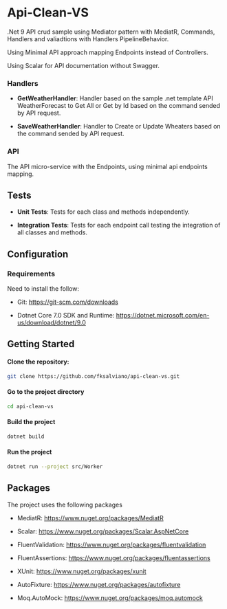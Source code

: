 # Api-Clean-VS

.Net 9 API crud sample using Mediator pattern with MediatR, Commands, Handlers and valiadtions with Handlers PipelineBehavior.

Using Minimal API approach mapping Endpoints instead of Controllers.

Using Scalar for API documentation without Swagger.

### Handlers

- **GetWeatherHandler**:
    Handler based on the sample .net template API WeatherForecast to Get All or Get by Id based on the command sended by API request.

- **SaveWeatherHandler**:
    Handler to Create or Update Wheaters based on the command sended by API request.

### API

The API micro-service with the Endpoints, using minimal api endpoints mapping.

## Tests

- **Unit Tests**:
    Tests for each class and methods independently.

- **Integration Tests**:
    Tests for each endpoint call testing the integration of all classes and methods.

## Configuration

### Requirements

Need to install the follow:

- Git:
    https://git-scm.com/downloads

- Dotnet Core 7.0 SDK and Runtime:
    https://dotnet.microsoft.com/en-us/download/dotnet/9.0


## Getting Started

#### Clone the repository:

```bash
git clone https://github.com/fksalviano/api-clean-vs.git
```

#### Go to the project directory

```bash
cd api-clean-vs
```

#### Build the project

```bash
dotnet build
```

#### Run the project

```bash
dotnet run --project src/Worker
```

## Packages

The project uses the following packages

- MediatR:
    https://www.nuget.org/packages/MediatR

- Scalar:
    https://www.nuget.org/packages/Scalar.AspNetCore

- FluentValidation:
    https://www.nuget.org/packages/fluentvalidation

- FluentAssertions:
    https://www.nuget.org/packages/fluentassertions

- XUnit:
    https://www.nuget.org/packages/xunit

- AutoFixture:
    https://www.nuget.org/packages/autofixture

- Moq.AutoMock:
    https://www.nuget.org/packages/moq.automock
